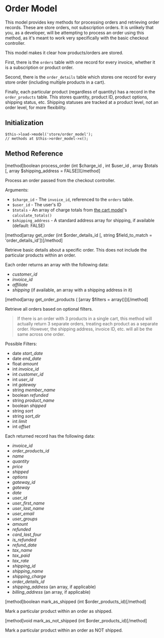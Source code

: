 # Order Model

This model provides key methods for processing orders and retrieving order records.  These are store orders, not subscription orders.  It is unlikely that you, as a developer, will be attempting to process an order using this method, as it's meant to work very specifically with the basic checkout controller.

This model makes it clear how products/orders are stored.

First, there is the `orders` table with one record for every invoice, whether it is a subscription or product order.

Second, there is the `order_details` table which stores one record for every store order (including multiple products in a cart).

Finally, each particular product (regardless of quantity) has a record in the `order_products` table.  This stores quantity, product ID, product options, shipping status, etc.  Shipping statuses are tracked at a product level, not an order level, for more flexibility.

## Initialization

```
$this->load->model('store/order_model');
// methods at $this->order_model->x();
```

## Method Reference

[method]boolean process_order (int $charge_id , int $user_id , array $totals [, array $shipping_address = FALSE])[/method]

Process an order passed from the checkout controller.

Arguments:

* `$charge_id` - The `invoice_id`, referenced to the `orders` table.
* `$user_id` - The user's ID
* `$totals` - An array of charge totals from [the cart model](/docs/developers/reference/cart_model)'s `calculate_totals()`
* `$shipping_address` - A standard address array for shipping, if available (default: FALSE)

[method]array get_order (int $order_details_id [, string $field_to_match = 'order_details_id'])[/method]

Retrieve basic details about a specific order.  This does not include the particular products within an order.

Each order returns an array with the following data:

* *customer_id*
* *invoice_id*
* *affiliate*
* *shipping* (if available, an array with a shipping address in it)

[method]array get_order_products ( [array $filters = array()])[/method]

Retrieve all orders based on optional filters.

> If there is an order with 3 products in a single cart, this method will actually return 3 separate orders, treating each product as a separate order.  However, the shipping address, invoice ID, etc. will all be the same across one order.

Possible Filters: 

* date *start_date*
* date *end_date*
* float *amount*
* int *invoice_id*
* int *customer_id*
* int *user_id*
* int *gateway*
* string *member_name*
* boolean *refunded*
* string *product_name*
* boolean *shipped*
* string *sort*
* string *sort_dir*
* int *limit*
* int *offset*

Each returned record has the following data:

* *invoice_id*
* *order_products_id*
* *name*
* *quantity*
* *price*
* *shipped*
* *options*
* *gateway_id*
* *gateway*
* *date*
* *user_id*
* *user_first_name*
* *user_last_name*
* *user_email*
* *user_groups*
* *amount*
* *refunded*
* *card_last_four*
* *is_refunded*
* *refund_date*
* *tax_name*
* *tax_paid*
* *tax_rate*
* *shipping_id*
* *shipping_name*
* *shipping_charge*
* *order_details_id*
* *shipping_address* (an array, if applicable)
* *billing_address* (an array, if applicable)

[method]boolean mark_as_shipped (int $order_products_id)[/method]

Mark a particular product within an order as shipped.

[method]void mark_as_not_shipped (int $order_products_id)[/method]

Mark a particular product within an order as NOT shipped.
